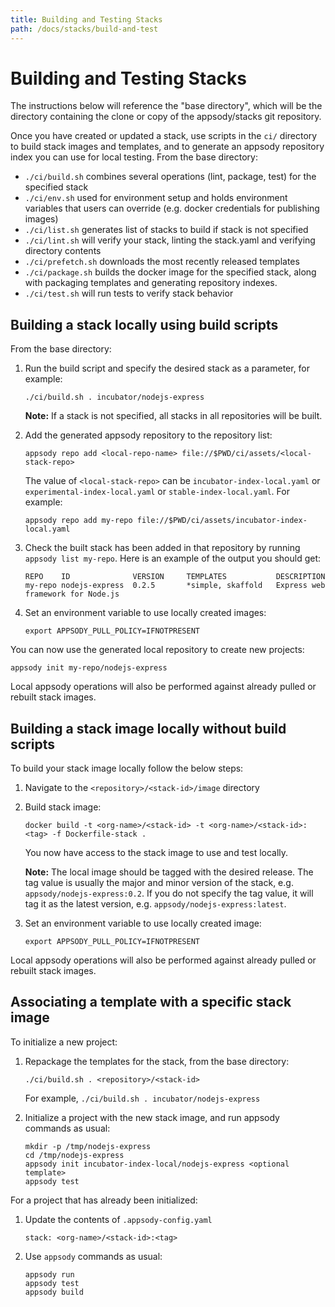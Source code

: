 ```yaml
---
title: Building and Testing Stacks
path: /docs/stacks/build-and-test
---
```


# Building and Testing Stacks

The instructions below will reference the "base directory", which will be the directory containing the clone or copy of the appsody/stacks git repository.

Once you have created or updated a stack, use scripts in the `ci/` directory to build stack images and templates, and to generate an appsody repository index you can use for local testing. From the base directory:

* `./ci/build.sh` combines several operations (lint, package, test) for the specified stack
* `./ci/env.sh` used for environment setup and holds environment variables that users can override (e.g. docker credentials for publishing images)
* `./ci/list.sh` generates list of stacks to build if stack is not specified
* `./ci/lint.sh` will verify your stack, linting the stack.yaml and verifying directory contents
* `./ci/prefetch.sh` downloads the most recently released templates
* `./ci/package.sh` builds the docker image for the specified stack, along with packaging templates and generating repository indexes.
* `./ci/test.sh` will run tests to verify stack behavior

## Building a stack locally using build scripts

From the base directory:

1. Run the build script and specify the desired stack as a parameter, for example:
    ```
    ./ci/build.sh . incubator/nodejs-express
    ```

    **Note:** If a stack is not specified, all stacks in all repositories will be built.

2. Add the generated appsody repository to the repository list:
    ```
    appsody repo add <local-repo-name> file://$PWD/ci/assets/<local-stack-repo>
    ```

    The value of `<local-stack-repo>` can be `incubator-index-local.yaml` or `experimental-index-local.yaml` or `stable-index-local.yaml`. For example:
    ```
    appsody repo add my-repo file://$PWD/ci/assets/incubator-index-local.yaml
    ```

3. Check the built stack has been added in that repository by running `appsody list my-repo`. Here is an example of the output you should get: 
    ```
    REPO   	ID            	VERSION  	TEMPLATES        	DESCRIPTION                      
    my-repo	nodejs-express	0.2.5    	*simple, skaffold	Express web framework for Node.js
    ```

4. Set an environment variable to use locally created images:
    ```
    export APPSODY_PULL_POLICY=IFNOTPRESENT
    ```

You can now use the generated local repository to create new projects:
```
appsody init my-repo/nodejs-express
```

Local appsody operations will also be performed against already pulled or rebuilt stack images.


## Building a stack image locally without build scripts

To build your stack image locally follow the below steps:

1. Navigate to the `<repository>/<stack-id>/image` directory

2. Build stack image:
    ```
    docker build -t <org-name>/<stack-id> -t <org-name>/<stack-id>:<tag> -f Dockerfile-stack .
    ```

    You now have access to the stack image to use and test locally. 
    
    **Note:** The local image should be tagged with the desired release. The tag value is usually the major and minor version of the stack, e.g. `appsody/nodejs-express:0.2`. If you do not specify the tag value, it will tag it as the latest version, e.g. `appsody/nodejs-express:latest`.

3. Set an environment variable to use locally created image:
    ```
    export APPSODY_PULL_POLICY=IFNOTPRESENT
    ```

Local appsody operations will also be performed against already pulled or rebuilt stack images.

## Associating a template with a specific stack image

To initialize a new project:

1. Repackage the templates for the stack, from the base directory:
    ```
    ./ci/build.sh . <repository>/<stack-id>
    ```

    For example, `./ci/build.sh . incubator/nodejs-express`

2. Initialize a project with the new stack image, and run appsody commands as usual:
    ```
    mkdir -p /tmp/nodejs-express
    cd /tmp/nodejs-express
    appsody init incubator-index-local/nodejs-express <optional template>
    appsody test
    ```

For a project that has already been initialized:

1. Update the contents of `.appsody-config.yaml`

    ```
    stack: <org-name>/<stack-id>:<tag>
    ```

2. Use `appsody` commands as usual:
    ```
    appsody run
    appsody test
    appsody build
    ```


